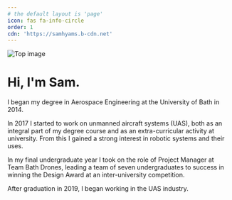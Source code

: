 ```yaml
---
# the default layout is 'page'
icon: fas fa-info-circle
order: 1
cdn: 'https://samhyams.b-cdn.net'
---
```


![Top image](/about_me.jpg)

# Hi, I'm Sam.

I began my degree in Aerospace Engineering at the University of Bath in 2014. 

In 2017 I started to work on unmanned aircraft systems (UAS), both as an integral part of my degree course and as an extra-curricular activity at university. From this I gained a strong interest in robotic systems and their uses.

In my final undergraduate year I took on the role of Project Manager at Team Bath Drones, leading a team of seven undergraduates to success in winning the Design Award at an inter-university competition.

After graduation in 2019, I began working in the UAS industry.
